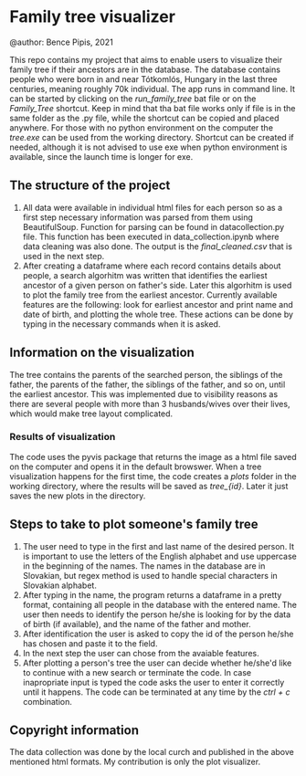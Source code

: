 # Family tree visualizer

@author: Bence Pipis, 2021

This repo contains my project that aims to enable users to visualize their family tree if their ancestors are in the database. The database contains people who were born in and near Tótkomlós, Hungary in the last three centuries, meaning roughly 70k individual. 
The app runs in command line. It can be started by clicking on the *run_family_tree* bat file or on the *Family_Tree* shortcut. Keep in mind that tha bat file works only if file is in the same folder as the .py file, while the shortcut can be copied and placed anywhere. For those with no python environment on the computer the *tree.exe* can be used from the working directory. Shortcut can be created if needed, although it is not advised to use exe when python environment is available, since the launch time is longer for exe.

## The structure of the project
1. All data were available in individual html files for each person so as a first step necessary information was parsed from them using BeautifulSoup. Function for parsing can be found in datacollection.py file. This function has been executed in data_collection.ipynb where data cleaning was also done. The output is the *final_cleaned.csv* that is used in the next step.
2. After creating a dataframe where each record contains details about people, a search algorhitm was written that identifies the earliest ancestor of a given person on father's side. Later this algorhitm is used to plot the family tree from the earliest ancestor. Currently available features are the following: look for earliest ancestor and print name and date of birth, and plotting the whole tree. These actions can be done by typing in the necessary commands when it is asked.

## Information on the visualization
The tree contains the parents of the searched person, the siblings of the father, the parents of the father, the siblings of the father, and so on, until the earliest ancestor. This was implemented due to visibility reasons as there are several people with more than 3 husbands/wives over their lives, which would make tree layout complicated. 
### Results of visualization
The code uses the pyvis package that returns the image as a html file saved on the computer and opens it in the default browswer. When a tree visualization happens for the first time, the code creates a *plots* folder in the working directory, where the results will be saved as *tree_{id}*. Later it just saves the new plots in the directory.

## Steps to take to plot someone's family tree
1. The user need to type in the first and last name of the desired person. It is important to use the letters of the English alphabet and use uppercase in the beginning of the names. The names in the database are in Slovakian, but regex method is used to handle special characters in Slovakian alphabet.
2. After typing in the name, the program returns a dataframe in a pretty format, containing all people in the database with the entered name. The user then needs to identify the person he/she is looking for by the data of birth (if available), and the name of the father and mother.
3. After identification the user is asked to copy the id of the person he/she has chosen and paste it to the field.
4. In the next step the user can chose from the avaiable features.
5. After plotting a person's tree the user can decide whether he/she'd like to continue with a new search or terminate the code.
In case inapropriate input is typed the code asks the user to enter it correctly until it happens. The code can be terminated at any time by the *ctrl + c* combination.

## Copyright information
The data collection was done by the local curch and published in the above mentioned html formats. My contribution is only the plot visualizer.
